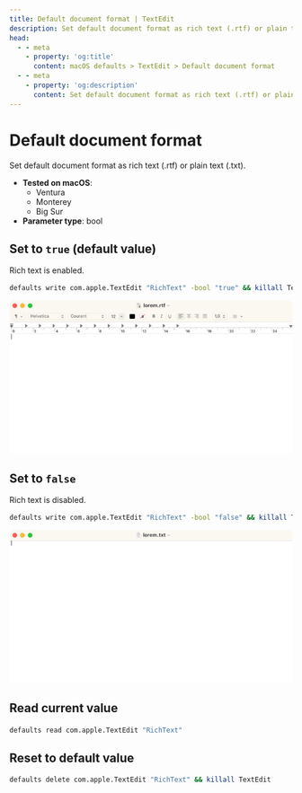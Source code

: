 ```yaml
---
title: Default document format | TextEdit
description: Set default document format as rich text (.rtf) or plain text (.txt).
head:
  - - meta
    - property: 'og:title'
      content: macOS defaults > TextEdit > Default document format
  - - meta
    - property: 'og:description'
      content: Set default document format as rich text (.rtf) or plain text (.txt).
---
```


# Default document format

Set default document format as rich text (.rtf) or plain text (.txt).

<!-- break lists -->

- **Tested on macOS**:
  - Ventura
  - Monterey
  - Big Sur
- **Parameter type**: bool

## Set to `true` (default value)

Rich text is enabled.

```bash
defaults write com.apple.TextEdit "RichText" -bool "true" && killall TextEdit
```

<img
  src="./images/RichText/true.png"
  alt="Example output with value set to true"
  width="740" height="451" style="height: auto"
/>

## Set to `false`

Rich text is disabled.

```bash
defaults write com.apple.TextEdit "RichText" -bool "false" && killall TextEdit
```

<img
  src="./images/RichText/false.png"
  alt="Example output with value set to false"
  width="740" height="451" style="height: auto"
/>

## Read current value

```bash
defaults read com.apple.TextEdit "RichText"
```

## Reset to default value

```bash
defaults delete com.apple.TextEdit "RichText" && killall TextEdit
```

